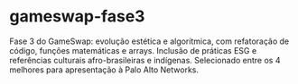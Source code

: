 # gameswap-fase3
Fase 3 do GameSwap: evolução estética e algorítmica, com refatoração de código, funções matemáticas e arrays. Inclusão de práticas ESG e referências culturais afro-brasileiras e indígenas. Selecionado entre os 4 melhores para apresentação à Palo Alto Networks.
